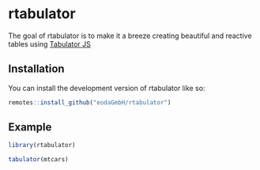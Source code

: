 
<!-- README.md is generated from README.Rmd. Please edit that file -->

# rtabulator

<!-- badges: start -->
<!-- badges: end -->

The goal of rtabulator is to make it a breeze creating beautiful and
reactive tables using [Tabulator JS](https://tabulator.info/)

## Installation

You can install the development version of rtabulator like so:

``` r
remotes::install_github("eodaGmbH/rtabulator")
```

## Example

``` r
library(rtabulator)

tabulator(mtcars)
```
